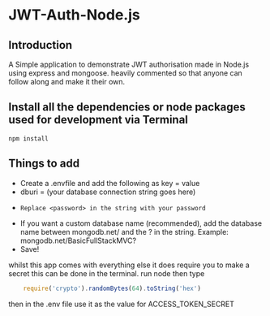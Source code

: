 # JWT-Auth-Node.js
## Introduction

A Simple application to demonstrate JWT authorisation  made in Node.js using express and mongoose. heavily commented so that anyone can follow along and make it their own.





## Install all the dependencies or node packages used for development via Terminal

    npm install






## Things to add

- Create a .envfile and add the following as key = value
- dburi = (your database connection string goes here)
-     Replace <password> in the string with your password
- If you want a custom database name (recommended), add the database name between mongodb.net/ and the ? in the string. Example: mongodb.net/BasicFullStackMVC?
-  Save!

 whilst this app comes with everything else it does require you to make a secret this can be done in the terminal.
run node
then type 
  ``` javascript
      require('crypto').randomBytes(64).toString('hex') 
  ```
  
then in the .env file use it as the value for ACCESS_TOKEN_SECRET
